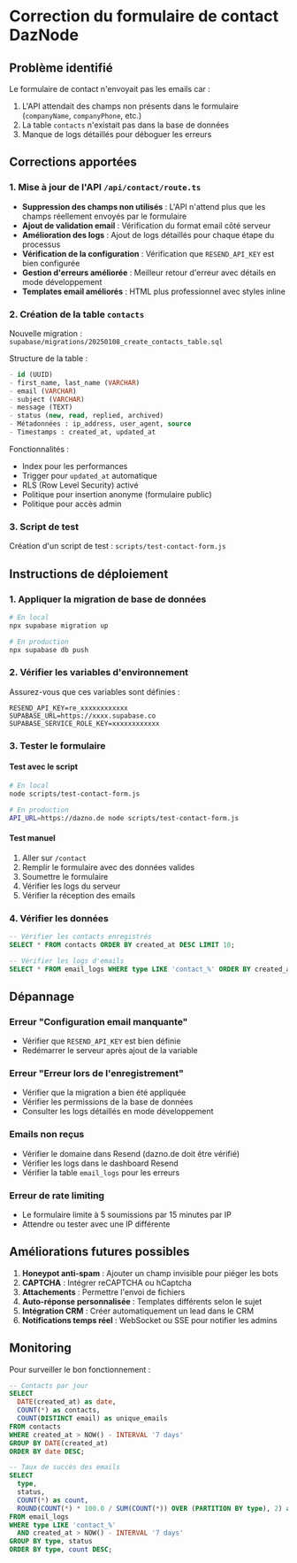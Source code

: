 # Correction du formulaire de contact DazNode

## Problème identifié

Le formulaire de contact n'envoyait pas les emails car :
1. L'API attendait des champs non présents dans le formulaire (`companyName`, `companyPhone`, etc.)
2. La table `contacts` n'existait pas dans la base de données
3. Manque de logs détaillés pour déboguer les erreurs

## Corrections apportées

### 1. Mise à jour de l'API `/api/contact/route.ts`

- **Suppression des champs non utilisés** : L'API n'attend plus que les champs réellement envoyés par le formulaire
- **Ajout de validation email** : Vérification du format email côté serveur
- **Amélioration des logs** : Ajout de logs détaillés pour chaque étape du processus
- **Vérification de la configuration** : Vérification que `RESEND_API_KEY` est bien configurée
- **Gestion d'erreurs améliorée** : Meilleur retour d'erreur avec détails en mode développement
- **Templates email améliorés** : HTML plus professionnel avec styles inline

### 2. Création de la table `contacts`

Nouvelle migration : `supabase/migrations/20250108_create_contacts_table.sql`

Structure de la table :
```sql
- id (UUID)
- first_name, last_name (VARCHAR)
- email (VARCHAR)
- subject (VARCHAR) 
- message (TEXT)
- status (new, read, replied, archived)
- Métadonnées : ip_address, user_agent, source
- Timestamps : created_at, updated_at
```

Fonctionnalités :
- Index pour les performances
- Trigger pour `updated_at` automatique
- RLS (Row Level Security) activé
- Politique pour insertion anonyme (formulaire public)
- Politique pour accès admin

### 3. Script de test

Création d'un script de test : `scripts/test-contact-form.js`

## Instructions de déploiement

### 1. Appliquer la migration de base de données

```bash
# En local
npx supabase migration up

# En production
npx supabase db push
```

### 2. Vérifier les variables d'environnement

Assurez-vous que ces variables sont définies :
```env
RESEND_API_KEY=re_xxxxxxxxxxxx
SUPABASE_URL=https://xxxx.supabase.co
SUPABASE_SERVICE_ROLE_KEY=xxxxxxxxxxxx
```

### 3. Tester le formulaire

#### Test avec le script
```bash
# En local
node scripts/test-contact-form.js

# En production
API_URL=https://dazno.de node scripts/test-contact-form.js
```

#### Test manuel
1. Aller sur `/contact`
2. Remplir le formulaire avec des données valides
3. Soumettre le formulaire
4. Vérifier les logs du serveur
5. Vérifier la réception des emails

### 4. Vérifier les données

```sql
-- Vérifier les contacts enregistrés
SELECT * FROM contacts ORDER BY created_at DESC LIMIT 10;

-- Vérifier les logs d'emails
SELECT * FROM email_logs WHERE type LIKE 'contact_%' ORDER BY created_at DESC LIMIT 10;
```

## Dépannage

### Erreur "Configuration email manquante"
- Vérifier que `RESEND_API_KEY` est bien définie
- Redémarrer le serveur après ajout de la variable

### Erreur "Erreur lors de l'enregistrement"
- Vérifier que la migration a bien été appliquée
- Vérifier les permissions de la base de données
- Consulter les logs détaillés en mode développement

### Emails non reçus
- Vérifier le domaine dans Resend (dazno.de doit être vérifié)
- Vérifier les logs dans le dashboard Resend
- Vérifier la table `email_logs` pour les erreurs

### Erreur de rate limiting
- Le formulaire limite à 5 soumissions par 15 minutes par IP
- Attendre ou tester avec une IP différente

## Améliorations futures possibles

1. **Honeypot anti-spam** : Ajouter un champ invisible pour piéger les bots
2. **CAPTCHA** : Intégrer reCAPTCHA ou hCaptcha
3. **Attachements** : Permettre l'envoi de fichiers
4. **Auto-réponse personnalisée** : Templates différents selon le sujet
5. **Intégration CRM** : Créer automatiquement un lead dans le CRM
6. **Notifications temps réel** : WebSocket ou SSE pour notifier les admins

## Monitoring

Pour surveiller le bon fonctionnement :

```sql
-- Contacts par jour
SELECT 
  DATE(created_at) as date,
  COUNT(*) as contacts,
  COUNT(DISTINCT email) as unique_emails
FROM contacts
WHERE created_at > NOW() - INTERVAL '7 days'
GROUP BY DATE(created_at)
ORDER BY date DESC;

-- Taux de succès des emails
SELECT 
  type,
  status,
  COUNT(*) as count,
  ROUND(COUNT(*) * 100.0 / SUM(COUNT(*)) OVER (PARTITION BY type), 2) as percentage
FROM email_logs
WHERE type LIKE 'contact_%'
  AND created_at > NOW() - INTERVAL '7 days'
GROUP BY type, status
ORDER BY type, count DESC;
```